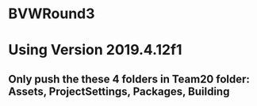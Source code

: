 # BVWRound3

# Using Version 2019.4.12f1
## Only push the these 4 folders in Team20 folder: Assets, ProjectSettings, Packages, Building
